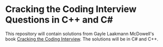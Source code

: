 # Cracking the Coding Interview Questions in C++ and C#

This repository will contain solutions from Gayle Laakmann McDowell's book [Cracking the Coding Interview](http://www.crackingthecodinginterview.com/). The solutions will be in C# and C++.

